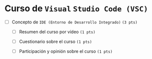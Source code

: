 # Curso de `Visual` `Studio Code (VSC)` 



* [ ] Concepto de `IDE (Entorno de Desarrollo Integrado)` `(3 pts)`  
  * [ ] Resumen del curso por vídeo `(1 pts)`
  * [ ] Cuestionario sobre el curso `(1 pts)`
  * [ ] Participación y opinión sobre el curso `(1 pts)`

